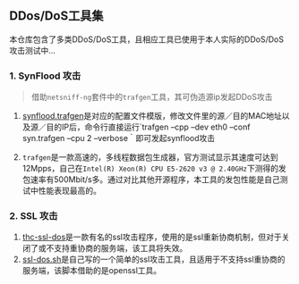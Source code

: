 ## DDos/DoS工具集

本仓库包含了多类DDoS/DoS工具，且相应工具已使用于本人实际的DDoS/DoS攻击测试中...

### 1. SynFlood 攻击
> 借助`netsniff-ng`套件中的`trafgen`工具，其可伪造源ip发起DDoS攻击

1. [synflood.trafgen](https://github.com/wenfengshi/ddos-dos-tools/blob/master/synflood.trafgen)是对应的配置文件模版，修改文件里的源／目的MAC地址以及源／目的IP后，命令行直接运行`trafgen –cpp –dev eth0 –conf syn.trafgen –cpu 2 –verbose｀即可发起synflood攻击

2. `trafgen`是一款高速的，多线程数据包生成器，官方测试显示其速度可达到12Mpps，自己在`Intel(R) Xeon(R) CPU E5-2620 v3 @ 2.40GHz`下测得的发包速率有500Mbit/s多。通过对比其他开源程序，本工具的发包性能是自己测试中性能表现最高的。

### 2. SSL 攻击
1. [thc-ssl-dos](https://github.com/wenfengshi/ddos-dos-tools/tree/master/thc-ssl-dos)是一款有名的ssl攻击程序，使用的是ssl重新协商机制，但对于关闭了或不支持重协商的服务端，该工具将失效。
2. [ssl-dos.sh](https://github.com/wenfengshi/ddos-dos-tools/blob/master/ssl-dos.sh)是自己写的一个简单的ssl攻击工具，且适用于不支持ssl重协商的服务端，该脚本借助的是openssl工具。



